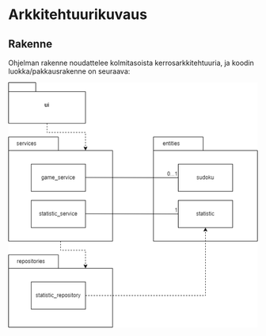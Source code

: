 # Arkkitehtuurikuvaus

## Rakenne

Ohjelman rakenne noudattelee kolmitasoista kerrosarkkitehtuuria, ja koodin luokka/pakkausrakenne on seuraava:

![Pakkausrakenne](./kuvat/arkkitehtuuri-pakkaus-luokat.png)

